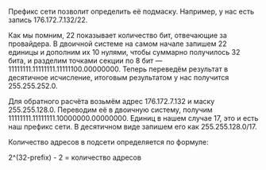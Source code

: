 Префикс сети позволит определить её подмаску. Например, у нас есть запись 176.172.7.132/22. 

Как мы помним, 22 показывает количество бит, отвечающие за провайдера. В двоичной системе на самом начале запишем 22 единицы и дополним их 10 нулями, чтобы суммарно получилось 32 бита, и разделим точками секции по 8 бит — 11111111.11111111.11111100.00000000. Теперь переведём результат в десятичное исчисление, итоговым результатом у нас получится 255.255.252.0.

Для обратного расчёта возьмём адрес 176.172.7.132 и маску 255.255.128.0. Переводим её в двоичную систему, получим 11111111.11111111.10000000.00000000. Единиц в нашем случае 17, это и есть наш префикс сети. В десятичном виде запишем его как 255.255.128.0/17.

Количество адресов в подсети определяется по формуле:

2^(32-prefix) - 2 = количество адресов